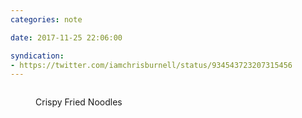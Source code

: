 ```yaml
---
categories: note

date: 2017-11-25 22:06:00

syndication:
- https://twitter.com/iamchrisburnell/status/934543723207315456
---
```


<figure class="media">
    <a href="https://pbs.twimg.com/media/DPgqj_gXkAAjgo5.jpg" rel="external"><img src="https://pbs.twimg.com/media/DPgqj_gXkAAjgo5.jpg" alt=""></a>
    <figcaption>
        <p>Crispy Fried Noodles</p>
    </figcaption>
</figure>
